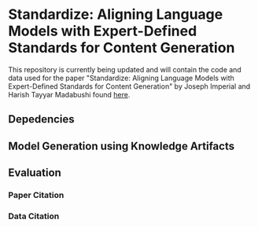 # Standardize: Aligning Language Models with Expert-Defined Standards for Content Generation

This repository is currently being updated and will contain the code and data used for the paper "Standardize: Aligning Language Models with Expert-Defined Standards for Content Generation" by Joseph Imperial and Harish Tayyar Madabushi found [here](https://arxiv.org/abs/2402.12593).

## Depedencies

## Model Generation using Knowledge Artifacts


## Evaluation


### Paper Citation


### Data Citation
